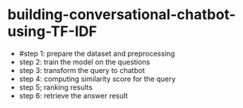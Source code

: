 # building-conversational-chatbot-using-TF-IDF
* #step 1: prepare the dataset and preprocessing
* step 2: train the model on the questions
* step 3: transform the query to chatbot
* step 4: computing similarity score for the query
* step 5; ranking results
* step 6: retrieve the answer result
